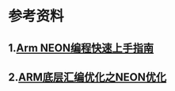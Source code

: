 # 参考资料

## 1.[Arm NEON编程快速上手指南](!https://zhuanlan.zhihu.com/p/128640600)
## 2.[ARM底层汇编优化之NEON优化](!https://zhuanlan.zhihu.com/p/61356656)
